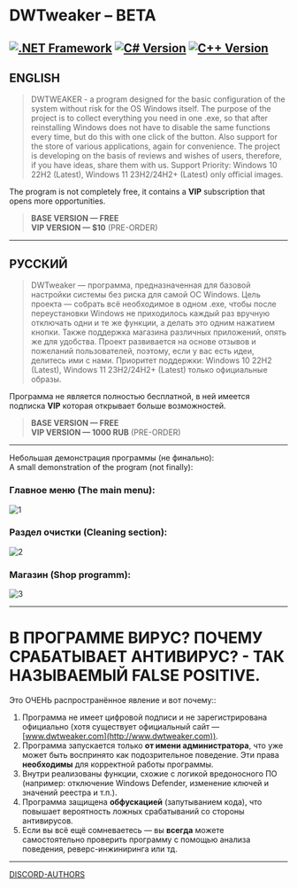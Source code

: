 # DWTweaker – BETA

[![.NET Framework](https://img.shields.io/badge/.NET%20Framework-4.x-blueviolet)](https://dotnet.microsoft.com/)  [![C# Version](https://img.shields.io/badge/C%23-7.3-brightgreen)](https://learn.microsoft.com/dotnet/csharp/whats-new/csharp-7-3)  [![C++ Version](https://img.shields.io/badge/C++-20%2B-00599C)](https://en.cppreference.com/w/cpp/20)
---

## ENGLISH

> DWTWEAKER - a program designed for the basic configuration of the system without risk for the OS Windows itself. The purpose of the project is to collect everything you need in one .exe, so that after reinstalling Windows does not have to disable the same functions every time, but do this with one click of the button. Also support for the store of various applications, again for convenience. The project is developing on the basis of reviews and wishes of users, therefore, if you have ideas, share them with us.
Support Priority: Windows 10 22H2 (Latest), Windows 11 23H2/24H2+ (Latest) only official images.

The program is not completely free, it contains a **VIP** subscription that opens more opportunities.

> **BASE VERSION — FREE**  
> **VIP VERSION — $10** (PRE-ORDER)

---

## РУССКИЙ

> DWTweaker — программа, предназначенная для базовой настройки системы без риска для самой ОС Windows. Цель проекта — собрать всё необходимое в одном .exe, чтобы после переустановки Windows не приходилось каждый раз вручную отключать одни и те же функции, а делать это одним нажатием кнопки. Также поддержка магазина различных приложений, опять же для удобства. Проект развивается на основе отзывов и пожеланий пользователей, поэтому, если у вас есть идеи, делитесь ими с нами.
Приоритет поддержки: Windows 10 22H2 (Latest), Windows 11 23H2/24H2+ (Latest) только официальные образы.

Программа не является полностью бесплатной, в ней имеется подписка **VIP** которая открывает больше возможностей.

> **BASE VERSION — FREE**  
> **VIP VERSION — 1000 RUB** (PRE-ORDER)

---

Небольшая демонстрация программы (не финально):  
A small demonstration of the program (not finally):

### Главное меню (The main menu):
![1](https://github.com/user-attachments/assets/e212ca57-bebe-4e6e-b0c8-58913e7a22ff)

### Раздел очистки (Cleaning section):
![2](https://github.com/user-attachments/assets/4a506646-802a-47e6-80ff-bc5293f88aaf)

### Магазин (Shop programm):
![3](https://github.com/user-attachments/assets/120c844d-d894-4892-ad45-07e99685401d)

---

# В ПРОГРАММЕ ВИРУС? ПОЧЕМУ СРАБАТЫВАЕТ АНТИВИРУС? - ТАК НАЗЫВАЕМЫЙ FALSE POSITIVE.
Это ОЧЕНЬ распространённое явление и вот почему::

1. Программа не имеет цифровой подписи и не зарегистрирована официально (хотя существует официальный сайт — [www.dwtweaker.com](http://www.dwtweaker.com)).  
2. Программа запускается только **от имени администратора**, что уже может быть воспринято как подозрительное поведение. Эти права **необходимы** для корректной работы программы.  
3. Внутри реализованы функции, схожие с логикой вредоносного ПО (например: отключение Windows Defender, изменение ключей и значений реестра и т.п.).  
4. Программа защищена **обфускацией** (запутыванием кода), что повышает вероятность ложных срабатываний со стороны антивирусов.  
5. Если вы всё ещё сомневаетесь — вы **всегда** можете самостоятельно проверить программу с помощью анализа поведения, реверс-инжиниринга или тд.

---


[DISCORD-AUTHORS](https://discord.gg/uMjN6xrDjM)
